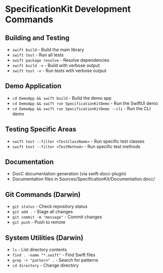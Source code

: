 # SpecificationKit Development Commands

## Building and Testing
- `swift build` - Build the main library
- `swift test` - Run all tests
- `swift package resolve` - Resolve dependencies
- `swift build -v` - Build with verbose output
- `swift test -v` - Run tests with verbose output

## Demo Application
- `cd DemoApp && swift build` - Build the demo app
- `cd DemoApp && swift run SpecificationKitDemo` - Run the SwiftUI demo
- `cd DemoApp && swift run SpecificationKitDemo --cli` - Run the CLI demo

## Testing Specific Areas
- `swift test --filter <TestClassName>` - Run specific test classes
- `swift test --filter <TestMethod>` - Run specific test methods

## Documentation
- DocC documentation generation (via swift-docc-plugin)
- Documentation files in Sources/SpecificationKit/Documentation.docc/

## Git Commands (Darwin)
- `git status` - Check repository status
- `git add .` - Stage all changes
- `git commit -m "message"` - Commit changes
- `git push` - Push to remote

## System Utilities (Darwin)
- `ls` - List directory contents
- `find . -name "*.swift"` - Find Swift files
- `grep -r "pattern" .` - Search for patterns
- `cd directory` - Change directory